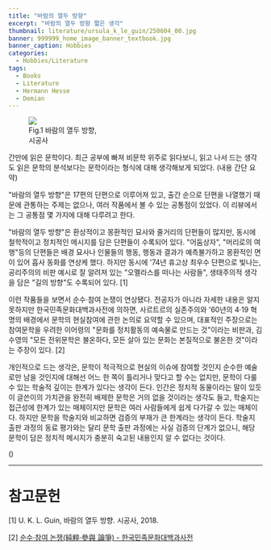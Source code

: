 ```yaml
---
title: "바람의 열두 방향"
excerpt: "바람의 열두 방향 짧은 생각"
thumbnail: literature/ursula_k_le_guin/250604_00.jpg
banner: 999999_home_image_banner_textbook.jpg
banner_caption: Hobbies
categories:
  - Hobbies/Literature
tags:
  - Books
  - Literature
  - Hermann Hesse
  - Demian
---
```


<figure class="align-center" style="width: 30%">
  <a href="{{ site.url }}{{ site.baseurl }}/assets/images/literature/ursula_k_le_guin/250604_00.jpg">
  <img src="{{ site.url }}{{ site.baseurl }}/assets/images/literature/ursula_k_le_guin/250604_00.jpg">
  </a>
  <figcaption>
  Fig.1 바람의 열두 방향, 시공사
  </figcaption>
</figure>

간만에 읽은 문학이다. 최근 공부에 빠져 비문학 위주로 읽다보니, 읽고 나서 드는 생각도 읽은 문학의 분석보다는 문학이라는 형식에 대해 생각해보게 되었다. (내용 간단 요약)

"바람의 열두 방향"은 17편의 단편으로 이루어져 있고, 출간 순으로 단편을 나열했기 때문에 관통하는 주제는 없으나, 여러 작품에서 볼 수 있는 공통점이 있었다. 이 리뷰에서는 그 공통점 몇 가지에 대해 다루려고 한다.

"바람의 열두 방향"은 환상적이고 몽환적인 묘사와 줄거리의 단편들이 많지만, 동시에 철학적이고 정치적인 메시지를 담은 단편들이 수록되어 있다. "어둠상자", "머리로의 여행"등의 단편들은 배경 묘사나 인물들의 행동, 행동과 결과가 예측불가하고 몽환적인 면이 있어 흡사 동화를 연상케 했다. 하지만 동시에 '74년 휴고상 최우수 단편으로 빛나는, 공리주의의 비판 예시로 잘 알려져 있는 "오멜라스를 떠나는 사람들", 생태주의적 생각을 담은 "길의 방향"도 수록되어 있다. [1]

이런 작품들을 보면서 순수·참여 논쟁이 연상됐다. 전공자가 아니라 자세한 내용은 알지 못하지만 한국민족문화대백과사전에 의하면, 사르트르의 실존주의와 '60년의 4·19 혁명의 배경에서 문학의 현실참여에 관한 논의로 요약할 수 있으며, 대표적인 주장으로는 참여문학을 우려한 이어령의 "문화를 정치활동의 예속물로 만드는 것"이라는 비판과, 김수영의 "모든 전위문학은 불온하다, 모든 살아 있는 문화는 본질적으로 불온한 것"이라는 주장이 있다. [2]

개인적으로 드는 생각은, 문학이 적극적으로 현실의 이슈에 참여할 것인지 순수한 예술로만 남을 것인지에 대해선 어느 한 쪽이 틀리거나 맞다고 할 수는 없지만, 문학이 다룰 수 있는 학술적 깊이는 한계가 있다는 생각이 든다. 인간은 정치적 동물이라는 말이 있듯이 글쓴이의 가치관을 완전히 배제한 문학은 거의 없을 것이라는 생각도 들고, 학술지는 접근성에 한계가 있는 매체이지만 문학은 여러 사람들에게 쉽게 다가갈 수 있는 매체이다. 하지만 문학을 학술지와 비교하면 검증의 부재가 큰 한계라는 생각이 든다. 학술지 출판 과정의 동료 평가와는 달리 문학 출판 과정에는 사실 검증의 단계가 없으니, 해당 문학이 담은 정치적 메시지가 충분히 숙고된 내용인지 알 수 없다는 것이다.

()

---

# 참고문헌

[1]	U. K. L. Guin, 바람의 열두 방향. 시공사, 2018.

[2] <a href="https://encykorea.aks.ac.kr/Article/E0075908">순수·참여 논쟁(純粹·參與 論爭) - 한국민족문화대백과사전</a>